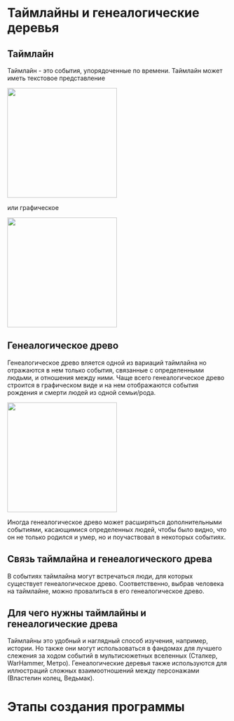 # Таймлайны и генеалогические деревья
## Таймлайн
Таймлайн - это события, упорядоченные по времени. Таймлайн может иметь текстовое представление

<img src="https://user-images.githubusercontent.com/2069875/132652913-ac7fa96c-c843-40d6-9d1e-3e2eb411bcfd.png" height="250">

или графическое

<img src="https://user-images.githubusercontent.com/2069875/132653017-551b8ba4-bf81-432b-a488-8b24e6d8fc25.png" height="250">

## Генеалогическое древо
Генеалогическое древо вляется одной из вариаций таймлайна но отражаются в нем только события, связанные с определенными людьми, и отношения между ними. Чаще всего генеалогическое древо строится в графическом виде и на нем отображаются события рождения и смерти людей из одной семьи/рода.

<img src="https://user-images.githubusercontent.com/2069875/132661659-9d5aafd3-6f03-4048-98c7-32ccb07b149f.png" height="250">

Иногда генеалогическое древо может расширяться дополнительными событиями, касающимися определенных людей, чтобы было видно, что он не только родился и умер, но и поучаствовал в некоторых событиях.
## Связь таймлайна и генеалогического древа
В событиях таймлайна могут встречаться люди, для которых существует генеалогическое древо. Соответственно, выбрав человека на таймлайне, можно провалиться в его генеалогическое древо.

## Для чего нужны таймлайны и генеалогические древа
Таймлайны это удобный и наглядный способ изучения, например, истории. Но также они могут использоваться в фандомах для лучшего слежения за ходом событий в мультисюжетных вселенных (Сталкер, WarHammer, Метро). Генеалогические деревья также используются для иллюстраций сложных взаимоотношений между персонажами (Властелин колец, Ведьмак).

# Этапы создания программы
## 
